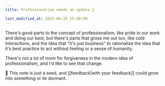 ```yaml
---
title: Professionalism needs an update 🌰

last_modified_at: 2025-04-25 15:00:00
---
```


There's good parts to the concept of professionalism, like pride in our work and doing our best, but there's parts that gross me out too, like cold interactions, and the idea that "it's just business" to rationalize the idea that it's best practice to act without feeling or a sense of humanity.

There's not a lot of room for forgiveness in the modern idea of professionalism, and I'd like to see that change.

🌰 This note is just a seed, and [[feedback|with your feedback]] could grow into something or lie dormant.
